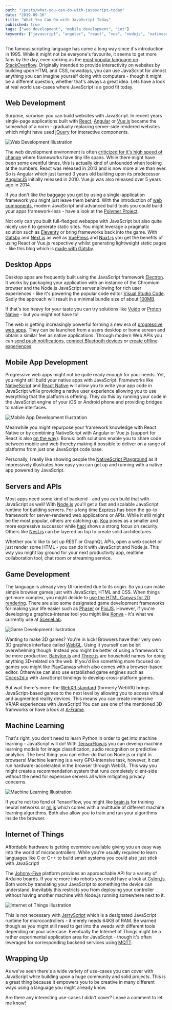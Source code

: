 ```yaml
---
path: "/posts/what-you-can-do-with-javascript-today"
date: "2019-09-16"
title: "What You Can Do with JavaScript Today"
published: true
tags: ["web development", "mobile development", "iot"]
keywords: ["javascript", "angular", "react", "vue", "nodejs", "nativescript", "react native", "what is javascript used for", "html", "css"]
---
```


The famous scripting language has come a long way since it's
introduction in 1995. While it might not be everyone's favourite, it
seems to get more fans by the day, even ranking as the
[most popular
language on StackOverflow](https://insights.stackoverflow.com/survey/2019#technology).
Originally intended to provide interactivity on websites by building
upon HTML and CSS, nowadays, you can use JavaScript for almost anything
you can imagine yourself doing with computers - though it might be a
different question, whether that's always a great idea. Lets have a look
at real world use-cases where JavaScript is a good fit today.

## Web Development

Surprise, surprise: you can build websites with JavaScript. In recent
years single-page applications built with
[React](https://reactjs.org/),
[Angular](https://angular.io/) or
[Vue.js](https://vuejs.org/) became the somewhat of a norm - gradually
replacing server-side rendered websites which might have used
[jQuery](https://jquery.com/) for interactive components.

![Web Development Illustration](frameworks_sm.png)

The web development environment is often
[criticized for it's
high speed of change](https://dayssincelastjavascriptframework.com/)
where frameworks have tiny life spans. While there might have been some
eventful times, this is actually kind of unfounded when looking at the
numbers. React was released in 2013 and is now more alive than ever. So
is Angular which just turned 3 years old building upon its predecessor
[AngularJS](https://angularjs.org/) initially released in 2010. Vue.js
was also released over 5 years ago in 2014.

If you don't like the baggage you get by using a single-application
framework you might just leave them behind. With the introduction of
[web components](https://developer.mozilla.org/en-US/docs/Web/Web_Components),
modern JavaScript and advanced build tools you could build your apps
framework-less - have a look at the
[Polymer Project](https://www.polymer-project.org/).
 
Not only can you built full-fledged webapps with JavaScript but also
quite nicely use it to generate static sites. You might leverage a
pragmatic solution such as
[Eleventy](https://www.11ty.io/) or bring frameworks back into the game.
With
[Gatsby](https://www.gatsbyjs.org/) and
[Next.js](https://nextjs.org/) as well as
[VuePress](https://vuepress.vuejs.org/) and
[Nuxt.js](https://nuxtjs.org/) you get the benefits of using React or
Vue.js respectively whilst generating lightweight static pages - like
this blog which is
[made with Gatsby](https://github.com/nilsmehlhorn/blog).

## Desktop Apps

Desktop apps are frequently built using the JavaScript framework
[Electron](https://electronjs.org/). It works by packaging your
application with an instance of the Chromium browser and the Node.js
JavaScript server allowing for rich user experiences - like it's
powering the popular code editor
[Visual Studio Code](https://code.visualstudio.com/). Sadly the approach
will result in a minimal bundle size of about
[100MB](https://github.com/electron/electron/issues/2003).

If that's too heavy for your taste you can try solutions like
[Vuido](https://vuido.mimec.org/) or
[Proton Native](https://proton-native.js.org/) - but you might not have
to!

The web is getting increasingly powerful forming a new era of
[progressive web apps](https://developers.google.com/web/progressive-web-apps).
They can be launched from a users desktop or home screen and obtain a
similar feel as native applications. Through modern Web APIs you can
[send push
notifications](https://developer.mozilla.org/en-US/docs/Web/API/Push_API),
[connect Bluetooth devices](https://developer.mozilla.org/en-US/docs/Web/API/Web_Bluetooth_API)
or
[create offline experiences](https://developer.mozilla.org/en-US/docs/Web/API/Service_Worker_API).

## Mobile App Development

Progressive web apps might not be quite ready enough for your needs.
Yet, you might still build your native apps with JavaScript. Frameworks
like
[NativeScript](https://www.nativescript.org/) and
[React Native](https://facebook.github.io/react-native/) will allow you
to write your app code in JavaScript while providing a native user
experience allowing you to use everything that the platform is offering.
They do this by running your code in the JavaScript engine of your iOS
or Android phone and providing bridges to native interfaces. 

![Mobile App Development Illustration](mobile_prototyping_sm.png)

Meanwhile you might repurpose your framework knowledge with React Native
or by combining NativeScript with Angular or Vue.js (support for React
is also 
[on the way](https://github.com/shirakaba/react-nativescript)). Bonus:
both solutions enable you to share code between mobile and web thereby
making it possible to deliver on a range of platforms from just one
JavaScript code base.

Personally, I really like showing people the
[NativeScript Playground](https://play.nativescript.org/) as it
impressively illustrates how easy you can get up and running with a
native app powered by JavaScript.

## Servers and APIs

Most apps need some kind of backend - and you can build that with
JavaScript as well! With
[Node.js](https://nodejs.org/en/) you'll get a fast and scalable
JavaScript runtime for building servers. For a long time
[Express](http://expressjs.com/) has been the go-to framework for
server-rendered web applications or APIs. While it still might be the
most popular, others are catching up.
[Koa](https://koajs.com/) poses as a smaller and more expressive
successor while
[hapi](https://hapi.dev/) shows a strong focus on security. Others like
[Nest.js](https://nestjs.com/) can be layered on top to create solid
architectures.

Whether you'd like to set up REST or GraphQL APIs, open a web socket or
just render some HTML - you can do it with JavaScript and Node.js. This
way you might lay ground for your next productivity app, realtime
collaboration tool, chat room or streaming service.

## Game Development

The language is already very UI-oriented due to its origin. So you can
make simple browser games just with JavaScript, HTML and CSS. When
things get more complex, you might decide to
[use the HTML Canvas for
2D rendering](https://developer.mozilla.org/en-US/docs/Games/Tutorials/2D_Breakout_game_pure_JavaScript).
There are also some designated game development frameworks for making
your life easier such as
[Phaser](http://phaser.io/) or
[PixiJS](https://www.pixijs.com/). However, if you're developing a
graphics-intense tool you might like
[Konva](https://konvajs.org/) - it's what we currently use at
[SceneLab](https://scenelab.io/).

![Game Development Illustration](ninja_sm.png)

Wanting to make 3D games? You're in luck! Browsers have their very own
3D graphics interface called
[WebGL](https://developer.mozilla.org/en-US/docs/Web/API/WebGL_API).
Using it yourself can be bit overwhelming though. Instead you might be
better of using a framework to be more productive.
[Babylon.js](https://www.babylonjs.com/) and
[Three.js](https://threejs.org/) are household names for doing anything
3D-related on the web. If you'd like something more focused on games you
might like
[PlayCanvas](https://playcanvas.com) which also comes with a
browser-based editor. Otherwise can also use established game engines
such as
[Cocos2d.x](https://cocos2d-x.org/cocos2dx) with JavaScript bindings to
develop cross-platform games.

But wait there's more: the
[WebXR standard](https://developer.mozilla.org/en-US/docs/Web/API/WebXR_Device_API)
(formerly WebVR) brings JavaScript-based games to the next level by
allowing you to access virtual and augmented reality devices. This means
you can create immersive VR/AR experiences with JavaScript! You can use
one of the mentioned 3D framworks or have a look at
[A-Frame](https://aframe.io/).

## Machine Learning

That's right, you don't need to learn Python in order to get into
machine learning - JavaScript will do! With
[TensorFlow.js](https://www.tensorflow.org/js) you can develop machine
learning models for image classification, audio recognition or
predictive analytics. The best thing: you can either do that on Node.js
or right in browsers! Machine learning is a very GPU-intensive task,
however, it can run hardware-accelerated in the browser through WebGL.
This way you might create a recommendation system that runs completely
client-side without the need for expensive servers all while mitigating
privacy concerns.

![Machine Learning Illustration](predictive_analytics_sm.png)

If you're not too fond of TensorFlow, you might like
[brain.js](https://github.com/BrainJS/brain.js) for training neural
networks or
[ml.js](https://github.com/mljs/ml) which comes with a multitude of
different machine learning algorithms. Both also allow you to train and
run your algorithms inside the browser.

## Internet of Things

Affordable hardware is getting evermore available giving you an easy way
into the world of microcontrollers. While you're usually required to
learn languages like C or C++ to build smart systems you could also just
stick with JavaScript!

The
[Johnny-Five](http://johnny-five.io/) platform provides an approachable
API for a variety of Arduino boards. If you're more into robots you
could have a look at
[Cylon,js](https://cylonjs.com/). Both work by translating your
JavaScript to something the device can understand. Inevitably this
restricts you from deploying your controller without having another machine with
Node.js running somewhere next to it.

![Internet of Things Illustration](connected_world_sm.png)

This is not necessary with
[JerryScript](https://jerryscript.net/) which is a designated JavaScript
runtime for microcontrollers - it merely needs 64KB of RAM. Be warned
though as you might still need to get into the weeds with different
tools depending on your use-case. Eventually the Internet of Things might be a rather
experimental application area for JavaScript - though it's often leveraged for corresponding backend services using [MQTT](https://github.com/mqttjs/MQTT.js).

## Wrapping Up

As we've seen there's a wide variety of use-cases you can cover with
JavaScript while building upon a huge community and solid projects. This
is a great thing because it empowers you to be creative in many
different ways using a language you might already know.

Are there any interesting use-cases I didn't cover? Leave a comment to
let me know!

